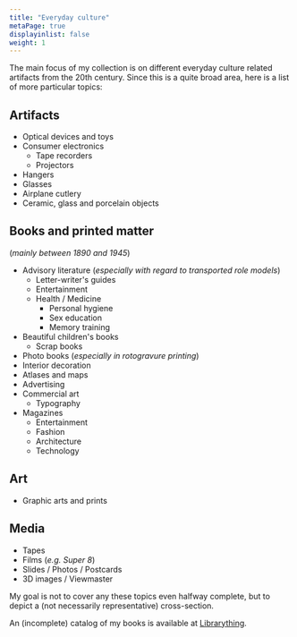 ```yaml
---
title: "Everyday culture"
metaPage: true
displayinlist: false
weight: 1
---
```


The main focus of my collection is on different everyday culture related artifacts from the 20th century. Since this is a quite broad area, here is a list of more particular topics:

## Artifacts
* Optical devices and toys
* Consumer electronics
  * Tape recorders
  * Projectors
* Hangers
* Glasses
* Airplane cutlery
* Ceramic, glass and porcelain objects

## Books and printed matter
 (*mainly between 1890 and 1945*)
* Advisory literature (*especially with regard to transported role models*)
  * Letter-writer's guides
  * Entertainment
  * Health / Medicine
    * Personal hygiene
    * Sex education
    * Memory training
* Beautiful children's books
  * Scrap books
* Photo books (*especially in rotogravure printing*)
* Interior decoration
* Atlases and maps
* Advertising
* Commercial art
  * Typography
* Magazines
  * Entertainment
  * Fashion
  * Architecture
  * Technology

## Art
* Graphic arts and prints

## Media
* Tapes
* Films (*e.g. Super 8*)
* Slides / Photos / Postcards
* 3D images / Viewmaster

My goal is not to cover any these topics even halfway complete, but to depict a (not necessarily representative) cross-section.

An (incomplete) catalog of my books is available at [Librarything](https://www.librarything.com/profile/cmahnke).
